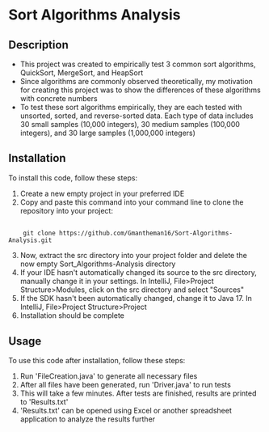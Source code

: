 # Sort Algorithms Analysis

## Description

- This project was created to empirically test 3 common sort algorithms, QuickSort, MergeSort, and HeapSort
- Since algorithms are commonly observed theoretically, my motivation for creating this project was to show the differences of these algorithms with concrete numbers
- To test these sort algorithms empirically, they are each tested with unsorted, sorted, and reverse-sorted data. Each type of data includes 30 small samples (10,000 integers), 30 medium samples (100,000 integers), and 30 large samples (1,000,000 integers)

## Installation

To install this code, follow these steps:
1. Create a new empty project in your preferred IDE
2. Copy and paste this command into your command line to clone the repository into your project:
##
        git clone https://github.com/Gmantheman16/Sort-Algorithms-Analysis.git
3. Now, extract the src directory into your project folder and delete the now empty Sort_Algorithms-Analysis directory
4. If your IDE hasn't automatically changed its source to the src directory, manually change it in your settings. In IntelliJ, File>Project Structure>Modules, click on the src directory and select "Sources"
5. If the SDK hasn't been automatically changed, change it to Java 17. In IntelliJ, File>Project Structure>Project
6. Installation should be complete
## Usage

To use this code after installation, follow these steps:
1. Run 'FileCreation.java' to generate all necessary files
2. After all files have been generated, run 'Driver.java' to run tests
3. This will take a few minutes. After tests are finished, results are printed to 'Results.txt'
4. 'Results.txt' can be opened using Excel or another spreadsheet application to analyze the results further
